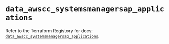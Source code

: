 # `data_awscc_systemsmanagersap_applications`

Refer to the Terraform Registory for docs: [`data_awscc_systemsmanagersap_applications`](https://registry.terraform.io/providers/hashicorp/awscc/0.70.0/docs/data-sources/systemsmanagersap_applications).
